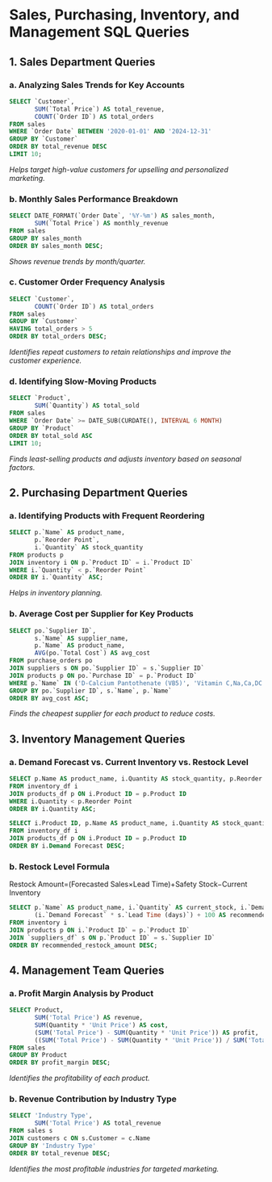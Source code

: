 # Sales, Purchasing, Inventory, and Management SQL Queries

## 1. Sales Department Queries

### a. Analyzing Sales Trends for Key Accounts
```sql
SELECT `Customer`, 
       SUM(`Total Price`) AS total_revenue, 
       COUNT(`Order ID`) AS total_orders
FROM sales
WHERE `Order Date` BETWEEN '2020-01-01' AND '2024-12-31'
GROUP BY `Customer`
ORDER BY total_revenue DESC
LIMIT 10;
```
*Helps target high-value customers for upselling and personalized marketing.*

### b. Monthly Sales Performance Breakdown
```sql
SELECT DATE_FORMAT(`Order Date`, '%Y-%m') AS sales_month, 
       SUM(`Total Price`) AS monthly_revenue
FROM sales
GROUP BY sales_month
ORDER BY sales_month DESC;
```
*Shows revenue trends by month/quarter.*

### c. Customer Order Frequency Analysis
```sql
SELECT `Customer`, 
       COUNT(`Order ID`) AS total_orders
FROM sales
GROUP BY `Customer`
HAVING total_orders > 5
ORDER BY total_orders DESC;
```
*Identifies repeat customers to retain relationships and improve the customer experience.*

### d. Identifying Slow-Moving Products
```sql
SELECT `Product`, 
       SUM(`Quantity`) AS total_sold
FROM sales
WHERE `Order Date` >= DATE_SUB(CURDATE(), INTERVAL 6 MONTH)
GROUP BY `Product`
ORDER BY total_sold ASC
LIMIT 10;
```
*Finds least-selling products and adjusts inventory based on seasonal factors.*

## 2. Purchasing Department Queries

### a. Identifying Products with Frequent Reordering
```sql
SELECT p.`Name` AS product_name, 
       p.`Reorder Point`, 
       i.`Quantity` AS stock_quantity
FROM products p
JOIN inventory i ON p.`Product ID` = i.`Product ID`
WHERE i.`Quantity` < p.`Reorder Point`
ORDER BY i.`Quantity` ASC;
```
*Helps in inventory planning.*

### b. Average Cost per Supplier for Key Products
```sql
SELECT po.`Supplier ID`, 
       s.`Name` AS supplier_name, 
       p.`Name` AS product_name, 
       AVG(po.`Total Cost`) AS avg_cost
FROM purchase_orders po
JOIN suppliers s ON po.`Supplier ID` = s.`Supplier ID`
JOIN products p ON po.`Purchase ID` = p.`Product ID`
WHERE p.`Name` IN ('D-Calcium Pantothenate (VB5)', 'Vitamin C,Na,Ca,DC', 'Berberine Hcl')
GROUP BY po.`Supplier ID`, s.`Name`, p.`Name`
ORDER BY avg_cost ASC;
```
*Finds the cheapest supplier for each product to reduce costs.*

## 3. Inventory Management Queries

### a. Demand Forecast vs. Current Inventory vs. Restock Level
```sql
SELECT p.Name AS product_name, i.Quantity AS stock_quantity, p.Reorder Point 
FROM inventory_df i 
JOIN products_df p ON i.Product ID = p.Product ID 
WHERE i.Quantity < p.Reorder Point 
ORDER BY i.Quantity ASC;
```
```sql
SELECT i.Product ID, p.Name AS product_name, i.Quantity AS stock_quantity, i.Demand Forecast 
FROM inventory_df i 
JOIN products_df p ON i.Product ID = p.Product ID 
ORDER BY i.Demand Forecast DESC;
```

### b. Restock Level Formula

Restock Amount=(Forecasted Sales×Lead Time)+Safety Stock−Current Inventory
```sql
SELECT p.`Name` AS product_name, i.`Quantity` AS current_stock, i.`Demand Forecast` AS forecasted_sales, s.`Lead Time (days)`, 
       (i.`Demand Forecast` * s.`Lead Time (days)`) + 100 AS recommended_restock_amount 
FROM inventory i 
JOIN products p ON i.`Product ID` = p.`Product ID` 
JOIN `suppliers_df` s ON p.`Product ID` = s.`Supplier ID` 
ORDER BY recommended_restock_amount DESC;
```

## 4. Management Team Queries

### a. Profit Margin Analysis by Product
```sql
SELECT Product, 
       SUM('Total Price') AS revenue, 
       SUM(Quantity * 'Unit Price') AS cost, 
       (SUM('Total Price') - SUM(Quantity * 'Unit Price')) AS profit, 
       ((SUM('Total Price') - SUM(Quantity * 'Unit Price')) / SUM('Total Price')) * 100 AS profit_margin
FROM sales 
GROUP BY Product
ORDER BY profit_margin DESC;
```
*Identifies the profitability of each product.*

### b. Revenue Contribution by Industry Type
```sql
SELECT 'Industry Type', 
       SUM('Total Price') AS total_revenue
FROM sales s
JOIN customers c ON s.Customer = c.Name
GROUP BY 'Industry Type'
ORDER BY total_revenue DESC;
```
*Identifies the most profitable industries for targeted marketing.*
